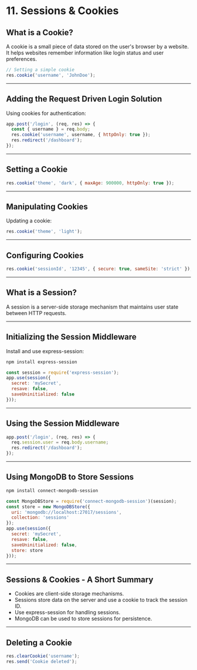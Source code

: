 # 11. Sessions & Cookies

## **What is a Cookie?**
A cookie is a small piece of data stored on the user's browser by a website. It helps websites remember information like login status and user preferences.

```js
// Setting a simple cookie
res.cookie('username', 'JohnDoe');
```

---

## **Adding the Request Driven Login Solution**
Using cookies for authentication:
```js
app.post('/login', (req, res) => {
  const { username } = req.body;
  res.cookie('username', username, { httpOnly: true });
  res.redirect('/dashboard');
});
```

---

## **Setting a Cookie**
```js
res.cookie('theme', 'dark', { maxAge: 900000, httpOnly: true });
```

---

## **Manipulating Cookies**
Updating a cookie:
```js
res.cookie('theme', 'light');
```

---

## **Configuring Cookies**
```js
res.cookie('sessionId', '12345', { secure: true, sameSite: 'strict' });
```

---

## **What is a Session?**
A session is a server-side storage mechanism that maintains user state between HTTP requests.

---

## **Initializing the Session Middleware**
Install and use express-session:
```sh
npm install express-session
```
```js
const session = require('express-session');
app.use(session({
  secret: 'mySecret',
  resave: false,
  saveUninitialized: false
}));
```

---

## **Using the Session Middleware**
```js
app.post('/login', (req, res) => {
  req.session.user = req.body.username;
  res.redirect('/dashboard');
});
```

---

## **Using MongoDB to Store Sessions**
```sh
npm install connect-mongodb-session
```
```js
const MongoDBStore = require('connect-mongodb-session')(session);
const store = new MongoDBStore({
  uri: 'mongodb://localhost:27017/sessions',
  collection: 'sessions'
});
app.use(session({
  secret: 'mySecret',
  resave: false,
  saveUninitialized: false,
  store: store
}));
```

---

## **Sessions & Cookies - A Short Summary**
- Cookies are client-side storage mechanisms.
- Sessions store data on the server and use a cookie to track the session ID.
- Use express-session for handling sessions.
- MongoDB can be used to store sessions for persistence.

---

## **Deleting a Cookie**
```js
res.clearCookie('username');
res.send('Cookie deleted');
```
